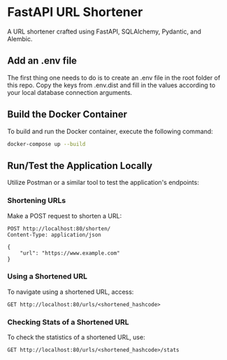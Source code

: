 # FastAPI URL Shortener

A URL shortener crafted using FastAPI, SQLAlchemy, Pydantic, and Alembic.

## Add an .env file

The first thing one needs to do is to create an .env file in the root folder of this repo. Copy the keys from .env.dist and fill in the values according to your local database connection arguments.

## Build the Docker Container

To build and run the Docker container, execute the following command:

```bash
docker-compose up --build
```

## Run/Test the Application Locally

Utilize Postman or a similar tool to test the application's endpoints:

### Shortening URLs

Make a POST request to shorten a URL:

```http
POST http://localhost:80/shorten/
Content-Type: application/json

{
    "url": "https://www.example.com"
}
```

### Using a Shortened URL

To navigate using a shortened URL, access:

```
GET http://localhost:80/urls/<shortened_hashcode>
```

### Checking Stats of a Shortened URL

To check the statistics of a shortened URL, use:

```
GET http://localhost:80/urls/<shortened_hashcode>/stats
```
